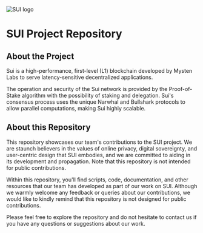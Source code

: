 ![SUI logo](https://github.com/nodersteam/picture/blob/main/suipic.png?raw=true)

# SUI Project Repository

## About the Project

Sui is a high-performance, first-level (L1) blockchain developed by Mysten Labs to serve latency-sensitive decentralized applications.


The operation and security of the Sui network is provided by the Proof-of-Stake algorithm with the possibility of staking and delegation.
Sui's consensus process uses the unique Narwhal and Bullshark protocols to allow parallel computations, making Sui highly scalable.

## About this Repository

This repository showcases our team's contributions to the SUI project. We are staunch believers in the values of online privacy, digital sovereignty, and user-centric design that SUI embodies, and we are committed to aiding in its development and propagation. Note that this repository is not intended for public contributions.

Within this repository, you'll find scripts, code, documentation, and other resources that our team has developed as part of our work on SUI. Although we warmly welcome any feedback or queries about our contributions, we would like to kindly remind that this repository is not designed for public contributions.

Please feel free to explore the repository and do not hesitate to contact us if you have any questions or suggestions about our work.
